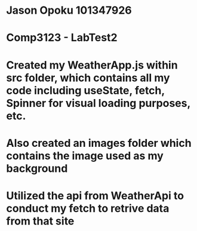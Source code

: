 # Jason Opoku 101347926

# Comp3123 - LabTest2

# Created my WeatherApp.js within src folder, which contains all my code including useState, fetch, Spinner for visual loading purposes, etc.

# Also created an images folder which contains the image used as my background

# Utilized the api from WeatherApi to conduct my fetch to retrive data from that site